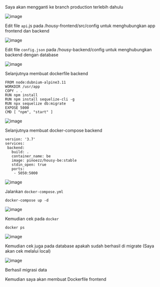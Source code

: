 Saya akan mengganti ke branch production terlebih dahulu

![image](https://user-images.githubusercontent.com/106061407/176349334-ef8b535e-4fa0-4c87-a9f6-ea75ea8d8ae6.png)

Edit file `api`.js pada /housy-frontend/src/config untuk menghubungkan app frontend dan backend

![image](https://user-images.githubusercontent.com/106061407/176350029-0649e568-9957-4b5d-b842-7fbc6003c5cb.png)

Edit file `config.json` pada /housy-backend/config untuk menghubungkan backend dengan database

![image](https://user-images.githubusercontent.com/106061407/176350773-85b0fab3-51af-4994-bb11-5b6352ebc133.png)


Selanjutnya membuat dockerfile backend

```
FROM node:dubnium-alpine3.11
WORKDIR /usr/app
COPY . .
RUN npm install
RUN npm install sequelize-cli -g
RUN npx sequelize db:migrate
EXPOSE 5000
CMD [ "npm", "start" ]

```

![image](https://user-images.githubusercontent.com/106061407/176352146-0d83eaac-b852-436f-b23f-5e21ef4385ee.png)

Selanjutnya membuat docker-compose backend

```
version: '3.7'
services:
 backend:
   build: .
   container_name: be
   image: pinoezz/housy-be:stable
   stdin_open: true
   ports:
    - 5050:5000
```

![image](https://user-images.githubusercontent.com/106061407/176355566-b9904f5d-6f84-4e09-b03b-71eac12bdb50.png)

Jalankan `docker-compose.yml` 

```
docker-compose up -d
```

![image](https://user-images.githubusercontent.com/106061407/176361665-0bcd410a-6a0f-439a-afaa-15c1096b2b4d.png)

Kemudian cek pada `docker` 

```
docker ps
```

![image](https://user-images.githubusercontent.com/106061407/176365877-e06494b4-ac2c-4b1a-8762-6a7a4a68190b.png)

Kemudian cek juga pada database apakah sudah berhasil di migrate (Saya akan cek melalui local)

![image](https://user-images.githubusercontent.com/106061407/176366075-b7cf78d7-eb58-42ab-8100-24a7d93f5095.png)

Berhasil migrasi data 

Kemudian saya akan membuat Dockerfile frontend


